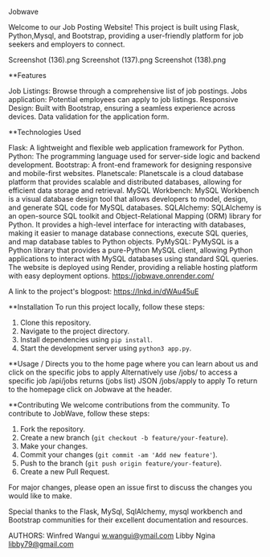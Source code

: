 Jobwave

Welcome to our Job Posting Website! This project is built using Flask, Python,Mysql, and Bootstrap, providing a user-friendly platform for job seekers and employers to connect.


Screenshot (136).png
Screenshot (137).png
Screenshot (138).png


**Features

Job Listings: Browse through a comprehensive list of job postings.
Jobs application: Potential employees can apply to job listings.
Responsive Design: Built with Bootstrap, ensuring a seamless experience across devices.
Data validation for the application form.

**Technologies Used

Flask: A lightweight and flexible web application framework for Python.
Python: The programming language used for server-side logic and backend development.
Bootstrap: A front-end framework for designing responsive and mobile-first websites.
Planetscale: Planetscale is a cloud database platform that provides scalable and distributed databases, allowing for efficient data storage and retrieval.
MySQL Workbench: MySQL Workbench is a visual database design tool that allows developers to model, design, and generate SQL code for MySQL databases.
SQLAlchemy: SQLAlchemy is an open-source SQL toolkit and Object-Relational Mapping (ORM) library for Python. It provides a high-level interface for interacting with databases, making it easier to manage database connections, execute SQL queries, and map database tables to Python objects.
PyMySQL: PyMySQL is a Python library that provides a pure-Python MySQL client, allowing Python applications to interact with MySQL databases using standard SQL queries.
The website is deployed using Render, providing a reliable hosting platform with easy deployment options.
https://jobwave.onrender.com/

A link to the project's blogpost:
https://lnkd.in/dWAu45uE

**Installation
To run this project locally, follow these steps:

1. Clone this repository.
2. Navigate to the project directory.
3. Install dependencies using `pip install`.
4. Start the development server using `python3 app.py`.

**Usage
/ Directs you to the home page where you can learn about us and click on the specific jobs to apply
Alternatively use /jobs/<id> to access a specific job
/api/jobs returns (jobs list) JSON
/jobs/<id>apply to apply
To return to the homepage click on Jobwave at the header.

**Contributing
We welcome contributions from the community. To contribute to JobWave, follow these steps:

1. Fork the repository.
2. Create a new branch (`git checkout -b feature/your-feature`).
3. Make your changes.
4. Commit your changes (`git commit -am 'Add new feature'`).
5. Push to the branch (`git push origin feature/your-feature`).
6. Create a new Pull Request.

For major changes, please open an issue first to discuss the changes you would like to make.

Special thanks to the Flask, MySql, SqlAlchemy, mysql workbench and Bootstrap communities for their excellent documentation and resources.

AUTHORS:
Winfred Wangui w.wangui@ymail.com
Libby Ngina libby79@gmail.com
